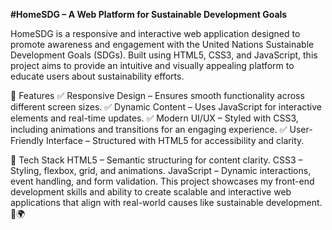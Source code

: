 **#HomeSDG – A Web Platform for Sustainable Development Goals**

HomeSDG is a responsive and interactive web application designed to promote awareness and engagement with the United Nations Sustainable Development Goals (SDGs). Built using HTML5, CSS3, and JavaScript, this project aims to provide an intuitive and visually appealing platform to educate users about sustainability efforts.

🔹 Features
✅ Responsive Design – Ensures smooth functionality across different screen sizes.
✅ Dynamic Content – Uses JavaScript for interactive elements and real-time updates.
✅ Modern UI/UX – Styled with CSS3, including animations and transitions for an engaging experience.
✅ User-Friendly Interface – Structured with HTML5 for accessibility and clarity.

🔹 Tech Stack
HTML5 – Semantic structuring for content clarity.
CSS3 – Styling, flexbox, grid, and animations.
JavaScript – Dynamic interactions, event handling, and form validation.
This project showcases my front-end development skills and ability to create scalable and interactive web applications that align with real-world causes like sustainable development. 🚀🌍
